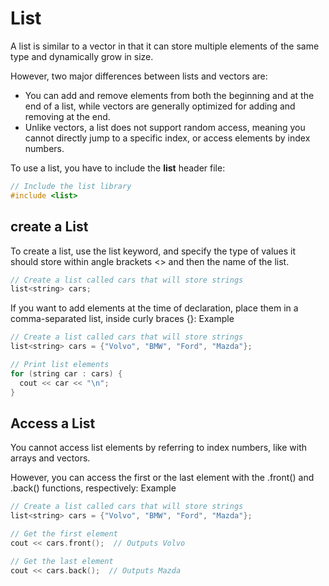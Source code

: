 # List

A list is similar to a vector in that it can store multiple elements of the same type and dynamically grow in size.

However, two major differences between lists and vectors are:

- You can add and remove elements from both the beginning and at the end of a list, while vectors are generally optimized for adding and removing at the end.
- Unlike vectors, a list does not support random access, meaning you cannot directly jump to a specific index, or access elements by index numbers.

To use a list, you have to include the **list** header file:

```cpp
// Include the list library
#include <list>
```

## create a List

To create a list, use the list keyword, and specify the type of values it should store within angle brackets <> and then the name of the list.

```cpp
// Create a list called cars that will store strings
list<string> cars;
```

If you want to add elements at the time of declaration, place them in a comma-separated list, inside curly braces {}:
Example

```cpp
// Create a list called cars that will store strings
list<string> cars = {"Volvo", "BMW", "Ford", "Mazda"};

// Print list elements
for (string car : cars) {
  cout << car << "\n";
}
```

## Access a List

You cannot access list elements by referring to index numbers, like with arrays and vectors.

However, you can access the first or the last element with the .front() and .back() functions, respectively:
Example

```cpp
// Create a list called cars that will store strings
list<string> cars = {"Volvo", "BMW", "Ford", "Mazda"};

// Get the first element
cout << cars.front();  // Outputs Volvo

// Get the last element
cout << cars.back();  // Outputs Mazda
```
